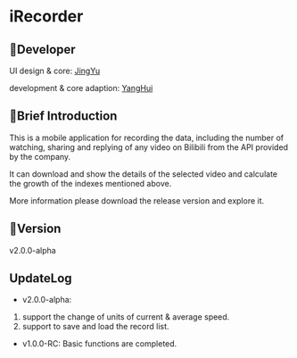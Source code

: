 # iRecorder

## 🔨Developer

UI design & core: [JingYu](https://github.com/JingyuNankin)

development & core adaption: [YangHui](https://github.com/Ling-YangHui)

## 🔑Brief Introduction

This is a mobile application for recording the data, including the number of watching, sharing and replying of any video on Bilibili from the API provided by the company. 

It can download and show the details of the selected video and calculate the growth of the indexes mentioned above.

More information please download the release version and explore it.

## 📐Version

v2.0.0-alpha

## UpdateLog

* v2.0.0-alpha: 
1. support the change of units of current & average speed.
2. support to save and load the record list.

* v1.0.0-RC:
Basic functions are completed.